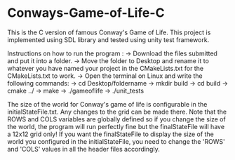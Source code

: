 # Conways-Game-of-Life-C
This is the C version of famous Conway's Game of Life.
This project is implemented using SDL library and tested using unity test framework.

Instructions on how to run the program :
   -> Download the files submitted and put it into a folder.
   -> Move the folder to Desktop and rename it to whatever you have named your project in the CMakeLists.txt for the CMakeLists.txt to work.
   -> Open the terminal on Linux and write the following commands:
      -> cd Desktop/foldername
      -> mkdir build
      -> cd build
      -> cmake ../
      -> make
      -> ./gameoflife
      -> ./unit_tests

The size of the world for Conway's game of life is configurable in the initialStateFile.txt. Any changes to the grid can be made there. 
Note that the ROWS and COLS variables are globally defined so if you change the size of the world, the program will run perfectly fine but the finalStateFile will have a 12x12 grid only! 
If you want the finalStateFile to display the size of the world you configured in the initialStateFile, you need to change the 'ROWS' and 'COLS' values in all the header files accordingly.
